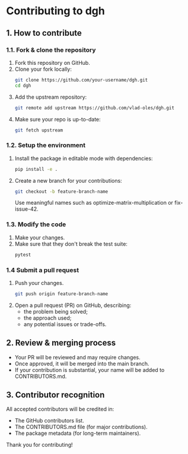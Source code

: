 # Contributing to dgh
## 1. How to contribute

### 1.1. Fork & clone the repository
1. Fork this repository on GitHub.
2. Clone your fork locally:
   ```bash
   git clone https://github.com/your-username/dgh.git
   cd dgh
   ```
3. Add the upstream repository:
    ```bash
    git remote add upstream https://github.com/vlad-oles/dgh.git
    ```
4. Make sure your repo is up-to-date:
    ```bash
    git fetch upstream
    ```

### 1.2. Setup the environment
1. Install the package in editable mode with dependencies:
    ```bash
   pip install -e .
    ```
2. Create a new branch for your contributions:
    ```bash
    git checkout -b feature-branch-name
   ```
   Use meaningful names such as optimize-matrix-multiplication or fix-issue-42.

### 1.3. Modify the code
1. Make your changes.
2. Make sure that they don't break the test suite:
    ```bash
   pytest
    ```

### 1.4 Submit a pull request
1. Push your changes.
    ```bash
   git push origin feature-branch-name
    ```
2. Open a pull request (PR) on GitHub, describing:
   * the problem being solved;
   * the approach used;
   * any potential issues or trade-offs.

## 2. Review & merging process
* Your PR will be reviewed and may require changes.
* Once approved, it will be merged into the main branch.
* If your contribution is substantial, your name will be added to CONTRIBUTORS.md.

## 3. Contributor recognition

All accepted contributors will be credited in:
* The GitHub contributors list.
* The CONTRIBUTORS.md file (for major contributions).
* The package metadata (for long-term maintainers).

Thank you for contributing!